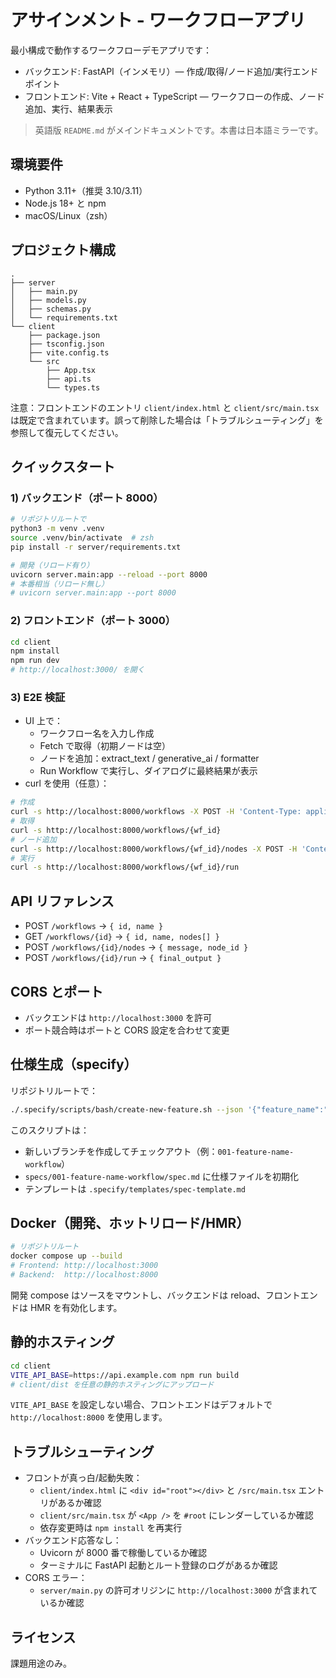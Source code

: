 # アサインメント - ワークフローアプリ

最小構成で動作するワークフローデモアプリです：
- バックエンド: FastAPI（インメモリ）— 作成/取得/ノード追加/実行エンドポイント
- フロントエンド: Vite + React + TypeScript — ワークフローの作成、ノード追加、実行、結果表示

> 英語版 `README.md` がメインドキュメントです。本書は日本語ミラーです。

## 環境要件
- Python 3.11+（推奨 3.10/3.11）
- Node.js 18+ と npm
- macOS/Linux（zsh）

## プロジェクト構成
```
.
├── server
│   ├── main.py
│   ├── models.py
│   ├── schemas.py
│   └── requirements.txt
└── client
    ├── package.json
    ├── tsconfig.json
    ├── vite.config.ts
    └── src
        ├── App.tsx
        ├── api.ts
        └── types.ts
```
注意：フロントエンドのエントリ `client/index.html` と `client/src/main.tsx` は既定で含まれています。誤って削除した場合は「トラブルシューティング」を参照して復元してください。

## クイックスタート

### 1) バックエンド（ポート 8000）
```bash
# リポジトリルートで
python3 -m venv .venv
source .venv/bin/activate  # zsh
pip install -r server/requirements.txt

# 開発（リロード有り）
uvicorn server.main:app --reload --port 8000
# 本番相当（リロード無し）
# uvicorn server.main:app --port 8000
```

### 2) フロントエンド（ポート 3000）
```bash
cd client
npm install
npm run dev
# http://localhost:3000/ を開く
```

### 3) E2E 検証
- UI 上で：
  - ワークフロー名を入力し作成
  - Fetch で取得（初期ノードは空）
  - ノードを追加：extract_text / generative_ai / formatter
  - Run Workflow で実行し、ダイアログに最終結果が表示
- curl を使用（任意）：
```bash
# 作成
curl -s http://localhost:8000/workflows -X POST -H 'Content-Type: application/json' -d '{"name":"demo"}'
# 取得
curl -s http://localhost:8000/workflows/{wf_id}
# ノード追加
curl -s http://localhost:8000/workflows/{wf_id}/nodes -X POST -H 'Content-Type: application/json' -d '{"node_type":"generative_ai","config":{"prompt":"Summarize"}}'
# 実行
curl -s http://localhost:8000/workflows/{wf_id}/run
```

## API リファレンス
- POST `/workflows` → `{ id, name }`
- GET `/workflows/{id}` → `{ id, name, nodes[] }`
- POST `/workflows/{id}/nodes` → `{ message, node_id }`
- POST `/workflows/{id}/run` → `{ final_output }`

## CORS とポート
- バックエンドは `http://localhost:3000` を許可
- ポート競合時はポートと CORS 設定を合わせて変更

## 仕様生成（specify）
リポジトリルートで：
```bash
./.specify/scripts/bash/create-new-feature.sh --json '{"feature_name":"Workflow Builder sample app for assignment", "...": "..."}'
```
このスクリプトは：
- 新しいブランチを作成してチェックアウト（例：`001-feature-name-workflow`）
- `specs/001-feature-name-workflow/spec.md` に仕様ファイルを初期化
- テンプレートは `.specify/templates/spec-template.md`

## Docker（開発、ホットリロード/HMR）
```bash
# リポジトリルート
docker compose up --build
# Frontend: http://localhost:3000
# Backend:  http://localhost:8000
```
開発 compose はソースをマウントし、バックエンドは reload、フロントエンドは HMR を有効化します。

## 静的ホスティング
```bash
cd client
VITE_API_BASE=https://api.example.com npm run build
# client/dist を任意の静的ホスティングにアップロード
```
`VITE_API_BASE` を設定しない場合、フロントエンドはデフォルトで `http://localhost:8000` を使用します。

## トラブルシューティング
- フロントが真っ白/起動失敗：
  - `client/index.html` に `<div id="root"></div>` と `/src/main.tsx` エントリがあるか確認
  - `client/src/main.tsx` が `<App />` を `#root` にレンダーしているか確認
  - 依存変更時は `npm install` を再実行
- バックエンド応答なし：
  - Uvicorn が 8000 番で稼働しているか確認
  - ターミナルに FastAPI 起動とルート登録のログがあるか確認
- CORS エラー：
  - `server/main.py` の許可オリジンに `http://localhost:3000` が含まれているか確認

## ライセンス
課題用途のみ。
